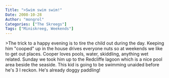 ```yaml
---
Title: ">Swim swim swim!"
Date: 2008-10-28
Author: "mongrol"
Categories: ["The Skreegs"]
Tags: ["Miniskreeg, Weekends"]
---
```


\>The trick to a happy evening is to tire the child out during the day.
Keeping him "cooped" up in the house drives everyone nuts so at weekends
we like to get out places. Cooper loves pools, water, skiddling,
anything wet related. Sunday we took him up to the Redcliffe lagoon
which is a nice pool area beside the seaside. This kid is going to be
swimming unaided before he's 3 I reckon. He's already doggy paddling!
